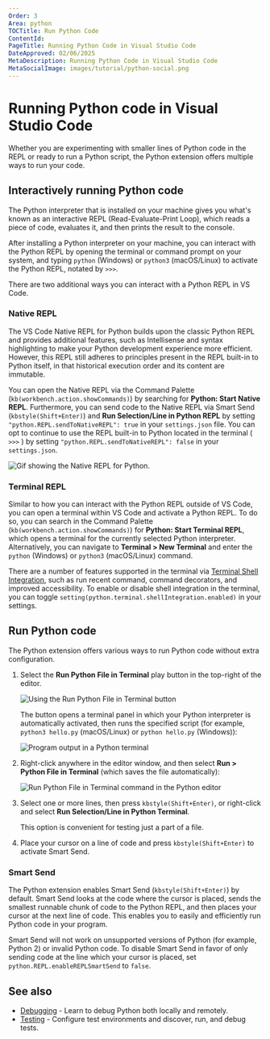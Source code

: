 ```yaml
---
Order: 3
Area: python
TOCTitle: Run Python Code
ContentId:
PageTitle: Running Python Code in Visual Studio Code
DateApproved: 02/06/2025
MetaDescription: Running Python Code in Visual Studio Code
MetaSocialImage: images/tutorial/python-social.png
---
```


# Running Python code in Visual Studio Code

Whether you are experimenting with smaller lines of Python code in the REPL or ready to run a Python script, the Python extension offers multiple ways to run your code.

## Interactively running Python code

The Python interpreter that is installed on your machine gives you what's known as an interactive REPL (Read-Evaluate-Print Loop), which reads a piece of code, evaluates it, and then prints the result to the console.

After installing a Python interpreter on your machine, you can interact with the Python REPL by opening the terminal or command prompt on your system, and typing `python` (Windows) or `python3` (macOS/Linux) to activate the Python REPL, notated by `>>>`.

There are two additional ways you can interact with a Python REPL in VS Code.

### Native REPL

The VS Code Native REPL for Python builds upon the classic Python REPL and provides additional features, such as Intellisense and syntax highlighting to make your Python development experience more efficient. However, this REPL still adheres to principles present in the REPL built-in to Python itself, in that historical execution order and its content are immutable.

You can open the Native REPL via the Command Palette (`kb(workbench.action.showCommands)`) by searching for **Python: Start Native REPL**. Furthermore, you can send code to the Native REPL via Smart Send (`kbstyle(Shift+Enter)`) and **Run Selection/Line in Python REPL** by setting `"python.REPL.sendToNativeREPL": true` in your `settings.json` file. You can opt to continue to use the REPL built-in to Python located in the terminal ( `>>>` ) by setting `"python.REPL.sendToNativeREPL": false` in your `settings.json`.

![Gif showing the Native REPL for Python.](images/shared/nativeREPL-demo.gif)

### Terminal REPL

Similar to how you can interact with the Python REPL outside of VS Code, you can open a terminal within VS Code and activate a Python REPL. To do so, you can search in the Command Palette (`kb(workbench.action.showCommands)`) for **Python: Start Terminal REPL**, which opens a terminal for the currently selected Python interpreter. Alternatively, you can navigate to **Terminal > New Terminal** and enter the `python` (Windows) or `python3` (macOS/Linux) command.

There are a number of features supported in the terminal via [Terminal Shell Integration](https://code.visualstudio.com/docs/terminal/shell-integration), such as run recent command, command decorators, and improved accessibility. To enable or disable shell integration in the terminal, you can toggle `setting(python.terminal.shellIntegration.enabled)` in your settings.

## Run Python code

The Python extension offers various ways to run Python code without extra configuration.

1. Select the **Run Python File in Terminal** play button in the top-right of the editor.

    ![Using the Run Python File in Terminal button](images/tutorial/run-python-file-in-terminal-button.png)

    The button opens a terminal panel in which your Python interpreter is automatically activated, then runs the specified script (for example, `python3 hello.py` (macOS/Linux) or `python hello.py` (Windows)):

    ![Program output in a Python terminal](images/tutorial/output-in-terminal.png)

2. Right-click anywhere in the editor window, and then select **Run > Python File in Terminal** (which saves the file automatically):

   ![Run Python File in Terminal command in the Python editor](images/tutorial/run-python-file-in-terminal.png)

3. Select one or more lines, then press `kbstyle(Shift+Enter)`, or right-click and select **Run Selection/Line in Python Terminal**.

    This option is convenient for testing just a part of a file.

4. Place your cursor on a line of code and press `kbstyle(Shift+Enter)` to activate Smart Send.

### Smart Send

The Python extension enables Smart Send (`kbstyle(Shift+Enter)`) by default. Smart Send looks at the code where the cursor is placed, sends the smallest runnable chunk of code to the Python REPL, and then places your cursor at the next line of code. This enables you to easily and efficiently run Python code in your program.

Smart Send will not work on unsupported versions of Python (for example, Python 2) or invalid Python code. To disable Smart Send in favor of only sending code at the line which your cursor is placed, set `python.REPL.enableREPLSmartSend` to `false`.

## See also

- [Debugging](/docs/python/debugging.md) - Learn to debug Python both locally and remotely.
- [Testing](/docs/python/testing.md) - Configure test environments and discover, run, and debug tests.
